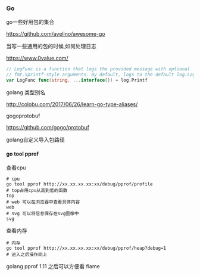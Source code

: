### Go

go一些好用包的集合

https://github.com/avelino/awesome-go

当写一些通用的包的时候,如何处理日志

https://www.0value.com/

```go
// LogFunc is a function that logs the provided message with optional
// fmt.Sprintf-style arguments. By default, logs to the default log.Logger.
var LogFunc func(string, ...interface{}) = log.Printf
```



golang 类型别名

http://colobu.com/2017/06/26/learn-go-type-aliases/

gogoprotobuf

https://github.com/gogo/protobuf

golang自定义导入包路径

#### go tool pprof

查看cpu

```shell
# cpu
go tool pprof http://xx.xx.xx.xx:xx/debug/pprof/profile
# top占用cpu从高到低的函数
top
# web 可以在浏览器中查看具体内容
web
# svg 可以将信息保存在svg图像中
svg
```

查看内存

```shell
# 内存
go tool pprof http://xx.xx.xx.xx:xx/debug/pprof/heap?debug=1
# 进入之后操作同上
```

golang pprof 1.11 之后可以方便看 flame

